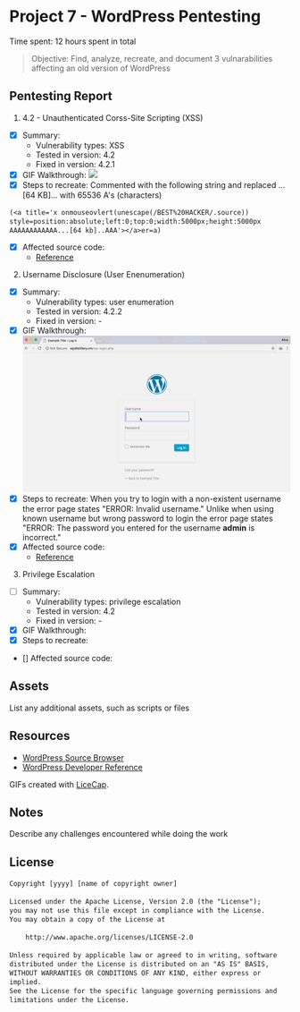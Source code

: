 # Project 7 - WordPress Pentesting

Time spent: 12 hours spent in total

> Objective: Find, analyze, recreate, and document 3 vulnarabilities affecting an old version of WordPress

## Pentesting Report

1. 4.2 - Unauthenticated Corss-Site Scripting (XSS)
  - [x] Summary: 
    - Vulnerability types: XSS
    - Tested in version: 4.2
    - Fixed in version: 4.2.1
  - [x] GIF Walkthrough: ![](https://github.com/aragon0118/Week-7-Best-HACKER/blob/master/XSS%20Week%207.gif)
  - [x] Steps to recreate: Commented with the following string and replaced ...[64 KB]... with 65536 A's (characters) 
```
(<a title='x onmouseovlert(unescape(/BEST%20HACKER/.source)) style=position:absolute;left:0;top:0;width:5000px;height:5000px  AAAAAAAAAAAA...[64 kb]..AAA'></a>er=a)
```
  - [x] Affected source code:
    - [Reference](https://klikki.fi/adv/wordpress2.html)
2. Username Disclosure (User Enenumeration)
  - [x] Summary: 
    - Vulnerability types: user enumeration
    - Tested in version: 4.2.2
    - Fixed in version: -
  - [x] GIF Walkthrough: ![](https://github.com/aragon0118/Week-7-Best-HACKER/blob/master/Username%20Week%207.gif)
  - [x] Steps to recreate: When you try to login with a non-existent username the error page states "ERROR: Invalid username." Unlike when using known username but wrong password to login the error page states "ERROR: The password you entered for the username **admin** is incorrect."
  - [x] Affected source code:
    - [Reference](https://www.wpwhitesecurity.com/wordpress-security/wordpress-username-disclosure-vulnerability/)
3. Privilege Escalation
  - [ ] Summary: 
    - Vulnerability types: privilege escalation
    - Tested in version: 4.2
    - Fixed in version: -
  - [x] GIF Walkthrough: ![]( )
  - [x] Steps to recreate: 
  - [] Affected source code:
   

## Assets

List any additional assets, such as scripts or files

## Resources

- [WordPress Source Browser](https://core.trac.wordpress.org/browser/)
- [WordPress Developer Reference](https://developer.wordpress.org/reference/)

GIFs created with [LiceCap](http://www.cockos.com/licecap/).

## Notes

Describe any challenges encountered while doing the work

## License

    Copyright [yyyy] [name of copyright owner]

    Licensed under the Apache License, Version 2.0 (the "License");
    you may not use this file except in compliance with the License.
    You may obtain a copy of the License at

        http://www.apache.org/licenses/LICENSE-2.0

    Unless required by applicable law or agreed to in writing, software
    distributed under the License is distributed on an "AS IS" BASIS,
    WITHOUT WARRANTIES OR CONDITIONS OF ANY KIND, either express or implied.
    See the License for the specific language governing permissions and
    limitations under the License.
